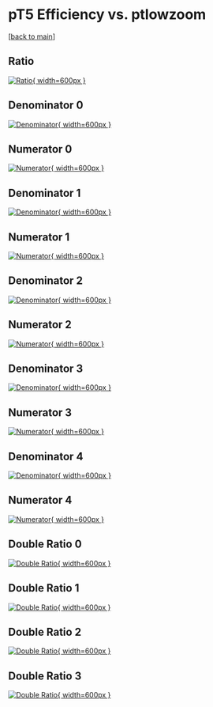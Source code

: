 # pT5 Efficiency vs. ptlowzoom

[[back to main](./)]



## Ratio

[![Ratio](../mtv/var/pT5_loweta_321_0_eff_ptlowzoom.png){ width=600px }](../mtv/var/pT5_loweta_321_0_eff_ptlowzoom.pdf)

## Denominator 0

[![Denominator](../mtv/den/pT5_loweta_321_0_eff_ptlowzoom_den0.png){ width=600px }](../mtv/den/pT5_loweta_321_0_eff_ptlowzoom_den0.pdf)

## Numerator 0

[![Numerator](../mtv/num/pT5_loweta_321_0_eff_ptlowzoom_num0.png){ width=600px }](../mtv/num/pT5_loweta_321_0_eff_ptlowzoom_num0.pdf)

## Denominator 1

[![Denominator](../mtv/den/pT5_loweta_321_0_eff_ptlowzoom_den1.png){ width=600px }](../mtv/den/pT5_loweta_321_0_eff_ptlowzoom_den1.pdf)

## Numerator 1

[![Numerator](../mtv/num/pT5_loweta_321_0_eff_ptlowzoom_num1.png){ width=600px }](../mtv/num/pT5_loweta_321_0_eff_ptlowzoom_num1.pdf)

## Denominator 2

[![Denominator](../mtv/den/pT5_loweta_321_0_eff_ptlowzoom_den2.png){ width=600px }](../mtv/den/pT5_loweta_321_0_eff_ptlowzoom_den2.pdf)

## Numerator 2

[![Numerator](../mtv/num/pT5_loweta_321_0_eff_ptlowzoom_num2.png){ width=600px }](../mtv/num/pT5_loweta_321_0_eff_ptlowzoom_num2.pdf)

## Denominator 3

[![Denominator](../mtv/den/pT5_loweta_321_0_eff_ptlowzoom_den3.png){ width=600px }](../mtv/den/pT5_loweta_321_0_eff_ptlowzoom_den3.pdf)

## Numerator 3

[![Numerator](../mtv/num/pT5_loweta_321_0_eff_ptlowzoom_num3.png){ width=600px }](../mtv/num/pT5_loweta_321_0_eff_ptlowzoom_num3.pdf)

## Denominator 4

[![Denominator](../mtv/den/pT5_loweta_321_0_eff_ptlowzoom_den4.png){ width=600px }](../mtv/den/pT5_loweta_321_0_eff_ptlowzoom_den4.pdf)

## Numerator 4

[![Numerator](../mtv/num/pT5_loweta_321_0_eff_ptlowzoom_num4.png){ width=600px }](../mtv/num/pT5_loweta_321_0_eff_ptlowzoom_num4.pdf)

## Double Ratio 0

[![Double Ratio](../mtv/ratio/pT5_loweta_321_0_eff_ptlowzoom_ratio0.png){ width=600px }](../mtv/ratio/pT5_loweta_321_0_eff_ptlowzoom_ratio0.pdf)

## Double Ratio 1

[![Double Ratio](../mtv/ratio/pT5_loweta_321_0_eff_ptlowzoom_ratio1.png){ width=600px }](../mtv/ratio/pT5_loweta_321_0_eff_ptlowzoom_ratio1.pdf)

## Double Ratio 2

[![Double Ratio](../mtv/ratio/pT5_loweta_321_0_eff_ptlowzoom_ratio2.png){ width=600px }](../mtv/ratio/pT5_loweta_321_0_eff_ptlowzoom_ratio2.pdf)

## Double Ratio 3

[![Double Ratio](../mtv/ratio/pT5_loweta_321_0_eff_ptlowzoom_ratio3.png){ width=600px }](../mtv/ratio/pT5_loweta_321_0_eff_ptlowzoom_ratio3.pdf)

